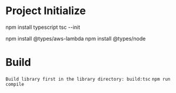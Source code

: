 # Project Initialize #
npm install typescript
tsc --init

npm install @types/aws-lambda
npm install @types/node

# Build #
`Build library first in the library directory: build:tsc`
`npm run compile`
